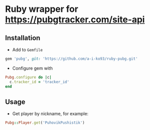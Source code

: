 # Ruby wrapper for https://pubgtracker.com/site-api

## Installation

* Add to `Gemfile`

```ruby
gem 'pubg', git: 'https://github.com/a-i-ko93/ruby-pubg.git'
```

* Configure gem with

```ruby
Pubg.configure do |c|
  c.tracker_id = 'tracker_id'
end
```

## Usage

* Get player by nickname, for example:

```ruby
Pubg::Player.get('PuhovikPushistik')
```
